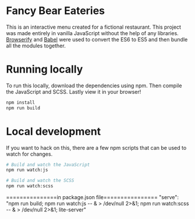 # Fancy Bear Eateries

This is an interactive menu created for a fictional restaurant.  This project was made entirely in vanilla JavaScript without the help of any libraries.  [Browserify](https://github.com/substack/node-browserify#usage) and [Babel](https://github.com/babel/babel) were used to convert the ES6 to ES5 and then bundle all the modules together.

# Running locally

To run this locally, download the dependencies using npm.  Then compile the JavaScript and SCSS.  Lastly view it in your browser!

```bash
npm install
npm run build
```
# Local development

If you want to hack on this, there are a few npm scripts that can be used to watch for changes.

```bash
# Build and watch the JavaScript
npm run watch:js

# Build and watch the SCSS
npm run watch:scss
```

===============in package.json file================
"serve": "npm run build; npm run watch:js -- & > /dev/null 2>&1; npm run watch:scss -- & > /dev/null 2>&1; lite-server"

